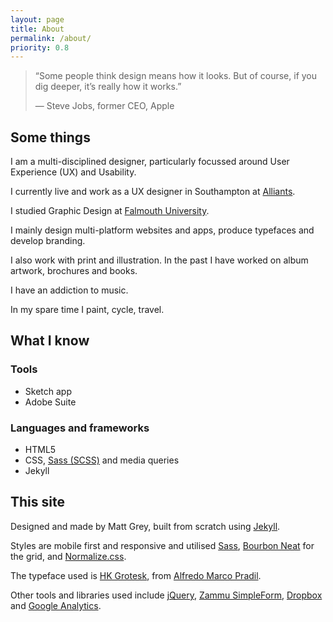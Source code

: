 ```yaml
---
layout: page
title: About
permalink: /about/
priority: 0.8
---
```


> “Some people think design means how it looks. But of course, if you dig deeper, it’s really how it works.”
>
> — Steve Jobs, former CEO, Apple

## Some things
I am a multi-disciplined designer, particularly focussed around User Experience (UX) and Usability.

I currently live and work as a UX designer in Southampton at [Alliants](http://alliants.com).

I studied Graphic Design at [Falmouth University](https://www.falmouth.ac.uk/graphicdesign).

I mainly design multi-platform websites and apps, produce typefaces and develop branding.

I also work with print and illustration. In the past I have worked on album artwork, brochures and books.

I have an addiction to music.

In my spare time I paint, cycle, travel.

## What I know

### Tools
- Sketch app
- Adobe Suite

### Languages and frameworks
- HTML5
- CSS, [Sass (SCSS)](http://sass-lang.com/) and media queries
- Jekyll

## This site
Designed and made by Matt Grey, built from scratch using [Jekyll](https://jekyllrb.com/).

Styles are mobile first and responsive and utilised [Sass](http://sass-lang.com/), [Bourbon Neat](http://neat.bourbon.io/) for the grid, and [Normalize.css](http://github.com/necolas/normalize.css).

The typeface used is [HK Grotesk](https://www.behance.net/gallery/28749913/HK-Grotesk-Open-Source-Typeface), from [Alfredo Marco Pradil](http://alfredomarcopradil.com/).

Other tools and libraries used include [jQuery](https://jquery.com/), [Zammu SimpleForm](https://getsimpleform.com/), [Dropbox](http://dropbox.com) and [Google Analytics](http://google.com/analytics).
